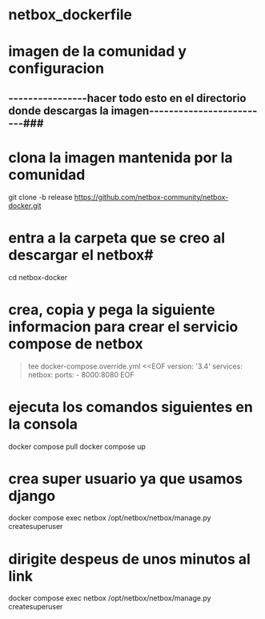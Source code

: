 #                                            netbox_dockerfile
# imagen de la comunidad y configuracion #
## ----------------hacer todo esto en el directorio donde descargas la imagen-------------------------###

# clona la imagen mantenida por la comunidad #

git clone -b release https://github.com/netbox-community/netbox-docker.git
# entra a la carpeta que se creo al descargar el netbox#
cd netbox-docker
# crea, copia y pega la siguiente informacion para crear el servicio compose de netbox #
>tee docker-compose.override.yml <<EOF
>version: '3.4'
>services:
>  netbox:
>    ports:
>      - 8000:8080
>EOF
# ejecuta los comandos siguientes en la consola #
docker compose pull
docker compose up

# crea super usuario ya que usamos django #
docker compose exec netbox /opt/netbox/netbox/manage.py createsuperuser

# dirigite despeus de unos minutos al link #
docker compose exec netbox /opt/netbox/netbox/manage.py createsuperuser

